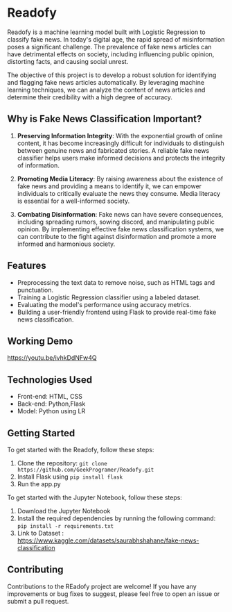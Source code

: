 # Readofy

Readofy is a machine learning model built with Logistic Regression to classify fake news. In today's digital age, the rapid spread of misinformation poses a significant challenge. The prevalence of fake news articles can have detrimental effects on society, including influencing public opinion, distorting facts, and causing social unrest.

The objective of this project is to develop a robust solution for identifying and flagging fake news articles automatically. By leveraging machine learning techniques, we can analyze the content of news articles and determine their credibility with a high degree of accuracy.

## Why is Fake News Classification Important?

1. **Preserving Information Integrity**: With the exponential growth of online content, it has become increasingly difficult for individuals to distinguish between genuine news and fabricated stories. A reliable fake news classifier helps users make informed decisions and protects the integrity of information.

2. **Promoting Media Literacy**: By raising awareness about the existence of fake news and providing a means to identify it, we can empower individuals to critically evaluate the news they consume. Media literacy is essential for a well-informed society.

3. **Combating Disinformation**: Fake news can have severe consequences, including spreading rumors, sowing discord, and manipulating public opinion. By implementing effective fake news classification systems, we can contribute to the fight against disinformation and promote a more informed and harmonious society.


## Features

- Preprocessing the text data to remove noise, such as HTML tags and punctuation.
- Training a Logistic Regression classifier using a labeled dataset.
- Evaluating the model's performance using accuracy metrics.
- Building a user-friendly frontend using Flask to provide real-time fake news classification.


## Working Demo
<a> https://youtu.be/ivhkDdNFw4Q </a>


## Technologies Used

- Front-end: HTML, CSS
- Back-end: Python,Flask
- Model: Python using LR


## Getting Started

To get started with the Readofy, follow these steps:

1. Clone the repository: `git clone https://github.com/GeekProgramer/Readofy.git`
2. Install Flask using `pip install flask`
3. Run the app.py

To get started with the Jupyter Notebook, follow these steps:
1. Download the Jupyter Notebook
2. Install the required dependencies by running the following command: `pip install -r requirements.txt`
3. Link to Dataset : <a> https://www.kaggle.com/datasets/saurabhshahane/fake-news-classification </a>


## Contributing

Contributions to the REadofy project are welcome! If you have any improvements or bug fixes to suggest, please feel free to open an issue or submit a pull request.
